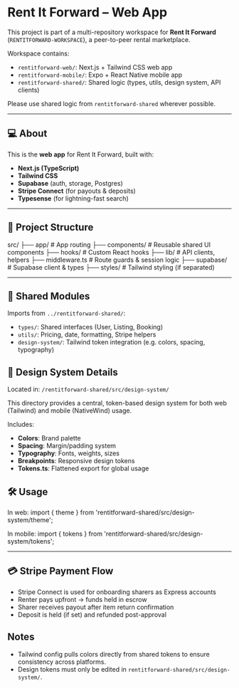 # Rent It Forward – Web App

This project is part of a multi-repository workspace for **Rent It Forward** (`RENTITFORWARD-WORKSPACE`), a peer-to-peer rental marketplace.

Workspace contains:
- `rentitforward-web/`: Next.js + Tailwind CSS web app
- `rentitforward-mobile/`: Expo + React Native mobile app
- `rentitforward-shared/`: Shared logic (types, utils, design system, API clients)

Please use shared logic from `rentitforward-shared` wherever possible.

---

## 💻 About

This is the **web app** for Rent It Forward, built with:
- **Next.js (TypeScript)**
- **Tailwind CSS**
- **Supabase** (auth, storage, Postgres)
- **Stripe Connect** (for payouts & deposits)
- **Typesense** (for lightning-fast search)

---

## 📁 Project Structure
src/
├── app/ # App routing
├── components/ # Reusable shared UI components
├── hooks/ # Custom React hooks
├── lib/ # API clients, helpers
├── middleware.ts # Route guards & session logic
├── supabase/ # Supabase client & types
├── styles/ # Tailwind styling (if separated)

---

## 🔁 Shared Modules

Imports from `../rentitforward-shared/`:
- `types/`: Shared interfaces (User, Listing, Booking)
- `utils/`: Pricing, date, formatting, Stripe helpers
- `design-system/`: Tailwind token integration (e.g. colors, spacing, typography)

## 🎨 Design System Details

Located in: `/rentitforward-shared/src/design-system/`

This directory provides a central, token-based design system for both web (Tailwind) and mobile (NativeWind) usage.

Includes:
- **Colors**: Brand palette
- **Spacing**: Margin/padding system
- **Typography**: Fonts, weights, sizes
- **Breakpoints**: Responsive design tokens
- **Tokens.ts**: Flattened export for global usage

## 🛠 Usage

In web:
import { theme } from 'rentitforward-shared/src/design-system/theme';

In mobile:
import { tokens } from 'rentitforward-shared/src/design-system/tokens';

---

## 💳 Stripe Payment Flow

- Stripe Connect is used for onboarding sharers as Express accounts
- Renter pays upfront → funds held in escrow
- Sharer receives payout after item return confirmation
- Deposit is held (if set) and refunded post-approval

## Notes
- Tailwind config pulls colors directly from shared tokens to ensure consistency across platforms.
- Design tokens must only be edited in `rentitforward-shared/src/design-system/`.
